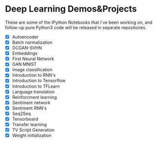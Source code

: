 #  Deep Learning Demos&Projects
These are some of the IPython Notebooks that I've been working on, and follow-up pure Python3 code will be released in separate repositories.

- [x] Autoencoder
- [x] Batch normalization
- [x] DCGAN-SVHN
- [x] Embeddings
- [x] First Neural Network
- [x] GAN MNIST
- [x] Image classification
- [x] Introduction to RNN's
- [x] Introduction to Tensorflow
- [x] Introduction to TFLearn
- [x] Language translation
- [x] Reinforcment learning
- [x] Sentiment network
- [x] Sentiment RNN's
- [x] Seq2Seq
- [x] Tensorboard
- [x] Transfer learning
- [x] TV Script Generation
- [x] Weight initialization
